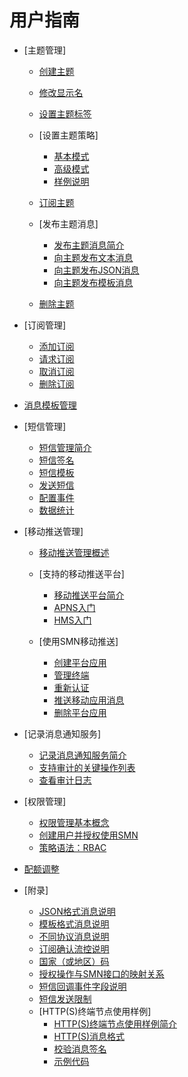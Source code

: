 # 用户指南

-   [主题管理]
    -   [创建主题](创建主题.md)
    -   [修改显示名](修改显示名.md)
    -   [设置主题标签](设置主题标签.md)
    -   [设置主题策略]
        -   [基本模式](基本模式.md)
        -   [高级模式](高级模式.md)
        -   [样例说明](样例说明.md)

    -   [订阅主题](订阅主题.md)
    -   [发布主题消息]
        -   [发布主题消息简介](发布主题消息简介.md)
        -   [向主题发布文本消息](向主题发布文本消息.md)
        -   [向主题发布JSON消息](向主题发布JSON消息.md)
        -   [向主题发布模板消息](向主题发布模板消息.md)

    -   [删除主题](删除主题.md)

-   [订阅管理]
    -   [添加订阅](添加订阅.md)
    -   [请求订阅](请求订阅.md)
    -   [取消订阅](取消订阅.md)
    -   [删除订阅](删除订阅.md)

-   [消息模板管理](消息模板管理.md)
-   [短信管理]
    -   [短信管理简介](短信管理简介.md)
    -   [短信签名](短信签名.md)
    -   [短信模板](短信模板.md)
    -   [发送短信](发送短信.md)
    -   [配置事件](配置事件.md)
    -   [数据统计](数据统计.md)

-   [移动推送管理]
    -   [移动推送管理概述](移动推送管理概述.md)
    -   [支持的移动推送平台]
        -   [移动推送平台简介](移动推送平台简介.md)
        -   [APNS入门](APNS入门.md)
        -   [HMS入门](HMS入门.md)

    -   [使用SMN移动推送]
        -   [创建平台应用](创建平台应用.md)
        -   [管理终端](管理终端.md)
        -   [重新认证](重新认证.md)
        -   [推送移动应用消息](推送移动应用消息.md)
        -   [删除平台应用](删除平台应用.md)


-   [记录消息通知服务]
    -   [记录消息通知服务简介](记录消息通知服务简介.md)
    -   [支持审计的关键操作列表](支持审计的关键操作列表.md)
    -   [查看审计日志](查看审计日志.md)

-   [权限管理]
    -   [权限管理基本概念](权限管理基本概念.md)
    -   [创建用户并授权使用SMN](创建用户并授权使用SMN.md)
    -   [策略语法：RBAC](策略语法-RBAC.md)

-   [配额调整](配额调整.md)
-   [附录]
    -   [JSON格式消息说明](JSON格式消息说明.md)
    -   [模板格式消息说明](模板格式消息说明.md)
    -   [不同协议消息说明](不同协议消息说明.md)
    -   [订阅确认流控说明](订阅确认流控说明.md)
    -   [国家（或地区）码](国家（或地区）码.md)
    -   [授权操作与SMN接口的映射关系](授权操作与SMN接口的映射关系.md)
    -   [短信回调事件字段说明](短信回调事件字段说明.md)
    -   [短信发送限制](短信发送限制.md)
    -   [HTTP\(S\)终端节点使用样例]
        -   [HTTP\(S\)终端节点使用样例简介](HTTP(S)终端节点使用样例简介.md)
        -   [HTTP\(S\)消息格式](HTTP(S)消息格式.md)
        -   [校验消息签名](校验消息签名.md)
        -   [示例代码](示例代码.md)

